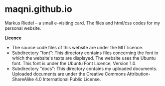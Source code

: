 # maqni.github.io
Markus Riedel – a small e-visiting card. 
The files and html/css codes for my personal website.


**Licence**

- The source code files of this website are under the MIT licence. 
- Subdirectory "font": This directory contains files concerning the font in which the website's texts are displayed. The website uses the Ubuntu font. This font is under the Ubuntu Font Licence, Version 1.0.
- Subdirectory "docs": This directory contains my uploaded documents. Uploaded documents are under the Creative Commons Attribution-ShareAlike 4.0 International Public License.
